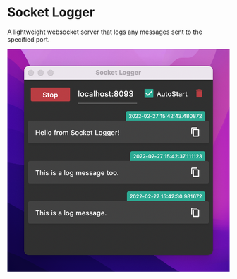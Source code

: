 # Socket Logger

A lightweight websocket server that logs any messages sent to the specified port.

![Socket Logger](Socket%20Logger.png)
